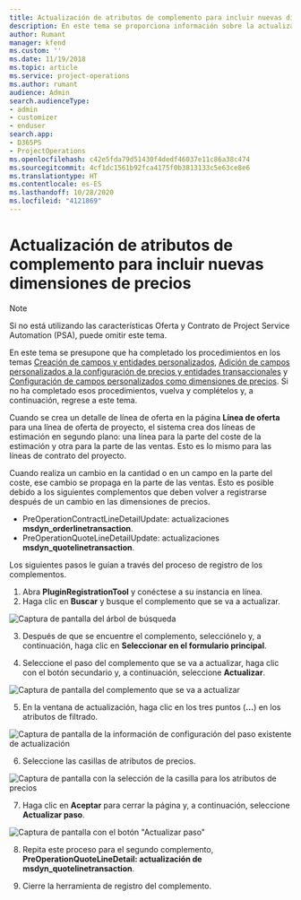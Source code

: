 ```yaml
---
title: Actualización de atributos de complemento para incluir nuevas dimensiones de precios
description: En este tema se proporciona información sobre la actualización de los atributos del complemento para las dimensiones de precios.
author: Rumant
manager: kfend
ms.custom: ''
ms.date: 11/19/2018
ms.topic: article
ms.service: project-operations
ms.author: rumant
audience: Admin
search.audienceType:
- admin
- customizer
- enduser
search.app:
- D365PS
- ProjectOperations
ms.openlocfilehash: c42e5fda79d51430f4dedf46037e11c86a38c474
ms.sourcegitcommit: 4cf1dc1561b92fca4175f0b3813133c5e63ce8e6
ms.translationtype: HT
ms.contentlocale: es-ES
ms.lasthandoff: 10/28/2020
ms.locfileid: "4121869"
---
```

# <a name="update-plug-in-attributes-to-include-new-pricing-dimensions"></a>Actualización de atributos de complemento para incluir nuevas dimensiones de precios

> [!NOTE]
> Si no está utilizando las características Oferta y Contrato de Project Service Automation (PSA), puede omitir este tema.

En este tema se presupone que ha completado los procedimientos en los temas [Creación de campos y entidades personalizados](create-custom-fields-entities.md), [Adición de campos personalizados a la configuración de precios y entidades transaccionales](field-references.md) y [Configuración de campos personalizados como dimensiones de precios](set-up-pricing-dimensions.md). Si no ha completado esos procedimientos, vuelva y complételos y, a continuación, regrese a este tema.

Cuando se crea un detalle de línea de oferta en la página **Línea de oferta** para una línea de oferta de proyecto, el sistema crea dos líneas de estimación en segundo plano: una línea para la parte del coste de la estimación y otra para la parte de las ventas. Esto es lo mismo para las líneas de contrato del proyecto.

Cuando realiza un cambio en la cantidad o en un campo en la parte del coste, ese cambio se propaga en la parte de las ventas. Esto es posible debido a los siguientes complementos que deben volver a registrarse después de un cambio en las dimensiones de precios.

- PreOperationContractLineDetailUpdate: actualizaciones **msdyn_orderlinetransaction**.
- PreOperationQuoteLineDetailUpdate: actualizaciones **msdyn_quotelinetransaction**.

Los siguientes pasos le guían a través del proceso de registro de los complementos.

1. Abra **PluginRegistrationTool** y conéctese a su instancia en línea.
2. Haga clic en **Buscar** y busque el complemento que se va a actualizar.

 ![Captura de pantalla del árbol de búsqueda](media/PRT-1.png)

3. Después de que se encuentre el complemento, selecciónelo y, a continuación, haga clic en **Seleccionar en el formulario principal**.

4. Seleccione el paso del complemento que se va a actualizar, haga clic con el botón secundario y, a continuación, seleccione **Actualizar**.

 ![Captura de pantalla del complemento que se va a actualizar](media/PRT-2.png)
 
5. En la ventana de actualización, haga clic en los tres puntos (**...**) en los atributos de filtrado.

 ![Captura de pantalla de la información de configuración del paso existente de actualización](media/PRT-3.png)
 
6. Seleccione las casillas de atributos de precios.

 ![Captura de pantalla con la selección de la casilla para los atributos de precios](media/PRT-4.png)

7. Haga clic en **Aceptar** para cerrar la página y, a continuación, seleccione **Actualizar paso**.

 ![Captura de pantalla con el botón "Actualizar paso"](media/PRT-5.png)
 
8. Repita este proceso para el segundo complemento, **PreOperationQuoteLineDetail: actualización de msdyn_quotelinetransaction**.

9. Cierre la herramienta de registro del complemento.

